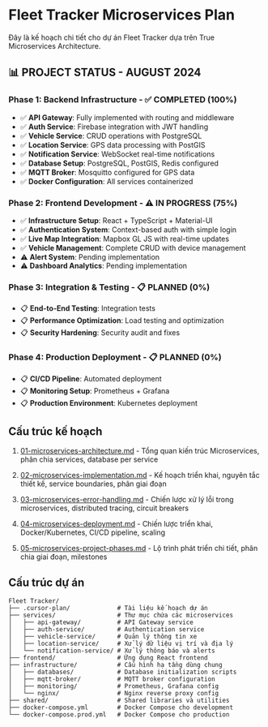 # Fleet Tracker Microservices Plan

Đây là kế hoạch chi tiết cho dự án Fleet Tracker dựa trên True Microservices Architecture.

## 📊 **PROJECT STATUS - AUGUST 2024**

### **Phase 1: Backend Infrastructure - ✅ COMPLETED (100%)**
- ✅ **API Gateway**: Fully implemented with routing and middleware
- ✅ **Auth Service**: Firebase integration with JWT handling
- ✅ **Vehicle Service**: CRUD operations with PostgreSQL
- ✅ **Location Service**: GPS data processing with PostGIS
- ✅ **Notification Service**: WebSocket real-time notifications
- ✅ **Database Setup**: PostgreSQL, PostGIS, Redis configured
- ✅ **MQTT Broker**: Mosquitto configured for GPS data
- ✅ **Docker Configuration**: All services containerized

### **Phase 2: Frontend Development - ⚠️ IN PROGRESS (75%)**
- ✅ **Infrastructure Setup**: React + TypeScript + Material-UI
- ✅ **Authentication System**: Context-based auth with simple login
- ✅ **Live Map Integration**: Mapbox GL JS with real-time updates
- ✅ **Vehicle Management**: Complete CRUD with device management
- ⚠️ **Alert System**: Pending implementation
- ⚠️ **Dashboard Analytics**: Pending implementation

### **Phase 3: Integration & Testing - 📋 PLANNED (0%)**
- 📋 **End-to-End Testing**: Integration tests
- 📋 **Performance Optimization**: Load testing and optimization
- 📋 **Security Hardening**: Security audit and fixes

### **Phase 4: Production Deployment - 📋 PLANNED (0%)**
- 📋 **CI/CD Pipeline**: Automated deployment
- 📋 **Monitoring Setup**: Prometheus + Grafana
- 📋 **Production Environment**: Kubernetes deployment

## Cấu trúc kế hoạch

1. [01-microservices-architecture.md](01-microservices-architecture.md) - Tổng quan kiến trúc Microservices, phân chia services, database per service
   
2. [02-microservices-implementation.md](02-microservices-implementation.md) - Kế hoạch triển khai, nguyên tắc thiết kế, service boundaries, phân giai đoạn
   
3. [03-microservices-error-handling.md](03-microservices-error-handling.md) - Chiến lược xử lý lỗi trong microservices, distributed tracing, circuit breakers
   
4. [04-microservices-deployment.md](04-microservices-deployment.md) - Chiến lược triển khai, Docker/Kubernetes, CI/CD pipeline, scaling
   
5. [05-microservices-project-phases.md](05-microservices-project-phases.md) - Lộ trình phát triển chi tiết, phân chia giai đoạn, milestones

## Cấu trúc dự án

```
Fleet Tracker/
├── .cursor-plan/             # Tài liệu kế hoạch dự án
├── services/                 # Thư mục chứa các microservices
│   ├── api-gateway/          # API Gateway service
│   ├── auth-service/         # Authentication service
│   ├── vehicle-service/      # Quản lý thông tin xe
│   ├── location-service/     # Xử lý dữ liệu vị trí và địa lý
│   └── notification-service/ # Xử lý thông báo và alerts
├── frontend/                 # Ứng dụng React frontend
├── infrastructure/           # Cấu hình hạ tầng dùng chung
│   ├── databases/            # Database initialization scripts
│   ├── mqtt-broker/          # MQTT broker configuration
│   ├── monitoring/           # Prometheus, Grafana config
│   └── nginx/                # Nginx reverse proxy config
├── shared/                   # Shared libraries và utilities
├── docker-compose.yml        # Docker Compose cho development
└── docker-compose.prod.yml   # Docker Compose cho production
```

